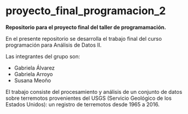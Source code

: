 # proyecto_final_programacion_2

**Repositorio para el proyecto final del taller de programamación.**

En el presente repositorio se desarrolla el trabajo final del curso programación para Análisis de Datos II.

Las integrantes del grupo son:

-   Gabriela Álvarez
-   Gabriela Arroyo
-   Susana Meoño

El trabajo consiste del procesamiento y análisis de un conjunto de datos sobre terremotos provenientes del USGS (Servicio Geológico de los Estados Unidos): un registro de terremotos desde 1965 a 2016.
